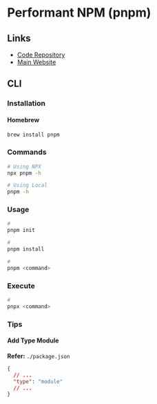 # Performant NPM (pnpm)

<!--
https://www.youtube.com/watch?v=uJqqddyzN3s
-->

## Links

- [Code Repository](https://github.com/pnpm/pnpm)
- [Main Website](https://pnpm.io/)

## CLI

### Installation

#### Homebrew

```sh
brew install pnpm
```

### Commands

```sh
# Using NPX
npx pnpm -h

# Using Local
pnpm -h
```

### Usage

```sh
#
pnpm init

#
pnpm install

#
pnpm <command>
```

<!--
pnpm --filter <package-name> <command>

pnpm add --filter shared-ui typescript -D
pnpm add shared-ui --filter my-remix-app --workspace

pnpm run -r build
pnpm run --parallel -r build
-->

### Execute

```sh
#
pnpx <command>
```

### Tips

#### Add Type Module

**Refer:** `./package.json`

```json
{
  // ...
  "type": "module"
  // ...
}
```
